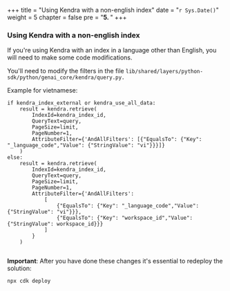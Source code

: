 +++
title = "Using Kendra with a non-english index"
date = "`r Sys.Date()`"
weight = 5
chapter = false
pre = "<b>5. </b>"
+++
### Using Kendra with a non-english index


If you're using Kendra with an index in a language other than English, you will need to make some code modifications.

You'll need to modify the filters in the file `lib/shared/layers/python-sdk/python/genai_core/kendra/query.py.`


Example for vietnamese:
```
if kendra_index_external or kendra_use_all_data:
    result = kendra.retrieve(
        IndexId=kendra_index_id,
        QueryText=query,
        PageSize=limit,
        PageNumber=1,
        AttributeFilter={'AndAllFilters': [{"EqualsTo": {"Key": "_language_code","Value": {"StringValue": "vi"}}}]}
    )
else:
    result = kendra.retrieve(
        IndexId=kendra_index_id,
        QueryText=query,
        PageSize=limit,
        PageNumber=1,
        AttributeFilter={'AndAllFilters':
            [
                {"EqualsTo": {"Key": "_language_code","Value": {"StringValue": "vi"}}},
                {"EqualsTo": {"Key": "workspace_id","Value": {"StringValue": workspace_id}}}
            ]
        }
    )


```


**Important**: After you have done these changes it's essential to redeploy the solution:
```
npx cdk deploy
```
